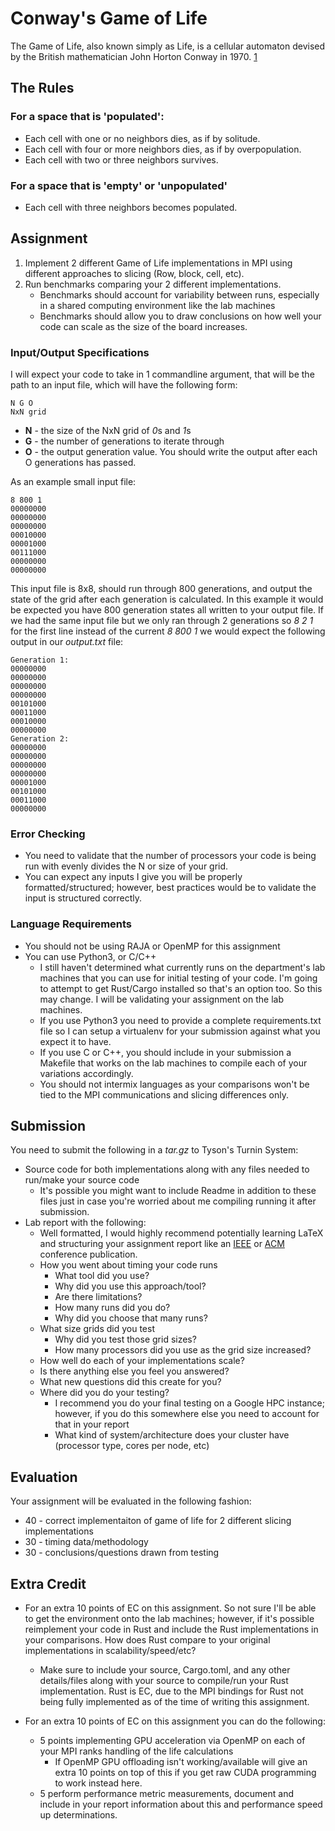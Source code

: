 # Conway's Game of Life

The Game of Life, also known simply as Life, is a cellular automaton devised by the British mathematician John Horton Conway in 1970. [1]

## The Rules

### For a space that is 'populated':
* Each cell with one or no neighbors dies, as if by solitude.
* Each cell with four or more neighbors dies, as if by overpopulation.
* Each cell with two or three neighbors survives.
### For a space that is 'empty' or 'unpopulated'
* Each cell with three neighbors becomes populated.

## Assignment

1. Implement 2 different Game of Life implementations in MPI using different approaches to slicing (Row, block, cell, etc).
2. Run benchmarks comparing your 2 different implementations.
    * Benchmarks should account for variability between runs, especially in a shared computing environment like the lab machines
    * Benchmarks should allow you to draw conclusions on how well your code can scale as the size of the board increases. 

### Input/Output Specifications

I will expect your code to take in 1 commandline argument, that will be the path to an input file, which will have the following form:

```
N G O
NxN grid
```

* **N** - the size of the NxN grid of *0*s and *1*s
* **G** - the number of generations to iterate through
* **O** - the output generation value. You should write the output after each O generations has passed. 

As an example small input file:

```
8 800 1
00000000
00000000
00000000
00010000
00001000
00111000
00000000
00000000
```

This input file is 8x8, should run through 800 generations, and output the state of the grid after each generation is calculated. In this example it would be expected you have 800 generation states all written to your output file. If we had the same input file but we only ran through 2 generations so *8 2 1* for the first line instead of the current *8 800 1* we would expect the following output in our *output.txt* file:

```
Generation 1:
00000000
00000000
00000000
00000000
00101000
00011000
00010000
00000000
Generation 2:
00000000
00000000
00000000
00000000
00001000
00101000
00011000
00000000
```

### Error Checking

* You need to validate that the number of processors your code is being run with evenly divides the N or size of your grid. 
* You can expect any inputs I give you will be properly formatted/structured; however, best practices would be to validate the input is structured correctly.

### Language Requirements

* You should not be using RAJA or OpenMP for this assignment
* You can use Python3, or C/C++
  * I still haven't determined what currently runs on the department's lab machines that you can use for initial testing of your code. I'm going to attempt to get Rust/Cargo installed so that's an option too. So this may change. I will be validating your assignment on the lab machines. 
  * If you use Python3 you need to provide a complete requirements.txt file so I can setup a virtualenv for your submission against what you expect it to have. 
  * If you use C or C++, you should include in your submission a Makefile that works on the lab machines to compile each of your variations accordingly. 
  * You should not intermix languages as your comparisons won't be tied to the MPI communications and slicing differences only. 

## Submission

You need to submit the following in a *tar.gz* to Tyson's Turnin System:

* Source code for both implementations along with any files needed to run/make your source code
  * It's possible you might want to include Readme in addition to these files just in case you're worried about me compiling running it after submission. 
* Lab report with the following:
  * Well formatted, I would highly recommend potentially learning LaTeX and structuring your assignment report like an [IEEE](https://www.ieee.org/content/dam/ieee-org/ieee/web/org/conferences/Conference-LaTeX-template_7-9-18.zip) or [ACM](https://www.acm.org/binaries/content/assets/publications/consolidated-tex-template/acmart-master.zip) conference publication. 
  * How you went about timing your code runs
    * What tool did you use?
    * Why did you use this approach/tool?
    * Are there limitations? 
    * How many runs did you do? 
    * Why did you choose that many runs? 
  * What size grids did you test
    * Why did you test those grid sizes?
    * How many processors did you use as the grid size increased? 
  * How well do each of your implementations scale? 
  * Is there anything else you feel you answered?
  * What new questions did this create for you?
  * Where did you do your testing? 
    * I recommend you do your final testing on a Google HPC instance; however, if you do this somewhere else you need to account for that in your report
    * What kind of system/architecture does your cluster have (processor type, cores per node, etc)
    
  
## Evaluation

Your assignment will be evaluated in the following fashion:

* 40 - correct implementaiton of game of life for 2 different slicing implementations
* 30 - timing data/methodology 
* 30 - conclusions/questions drawn from testing

## Extra Credit

* For an extra 10 points of EC on this assignment. So not sure I'll be able to get the environment onto the lab machines; however, if it's possible reimplement your code in Rust and include the Rust implementations in your comparisons. How does Rust compare to your original implementations in scalability/speed/etc?

   * Make sure to include your source, Cargo.toml, and any other details/files along with your source to compile/run your Rust implementation. Rust is EC, due to the MPI bindings for Rust not being fully implemented as of the time of writing this assignment. 

* For an extra 10 points of EC on this assignment you can do the following:
   * 5 points implementing GPU acceleration via OpenMP on each of your MPI ranks handling of the life calculations
      * If OpenMP GPU offloading isn't working/available will give an extra 10 points on top of this if you get raw CUDA programming to work instead here. 
   * 5 perform performance metric measurements, document and include in your report information about this and performance speed up determinations. 



[1]: https://web.archive.org/web/20090603015231/http://ddi.cs.uni-potsdam.de/HyFISCH/Produzieren/lis_projekt/proj_gamelife/ConwayScientificAmerican.htm
